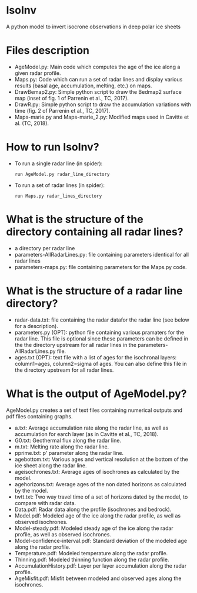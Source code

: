 # IsoInv

A python model to invert isocrone observations in deep polar ice sheets

# Files description

* AgeModel.py: Main code which computes the age of the ice along a given radar profile.
* Maps.py: Code which can run a set of radar lines and display various results (basal age, accumulation, melting, etc.) on maps.
* DrawBemap2.py: Simple python script to draw the Bedmap2 surface map  (inset of fig. 1 of Parrenin et al., TC, 2017).
* DrawR.py: Simple python script to draw the accumulation variations with time (fig. 2 of Parrenin et al., TC, 2017).
* Maps-marie.py and Maps-marie_2.py: Modified maps used in Cavitte et al. (TC, 2018).

# How to run IsoInv?

* To run a single radar line (in spider):

	`run AgeModel.py radar_line_directory`

* To run a set of radar lines (in spider):

	`run Maps.py radar_lines_directory`

# What is the structure of the directory containing all radar lines?

* a directory per radar line
* parameters-AllRadarLines.py: file containing parameters identical for all radar lines
* parameters-maps.py: file containing parameters for the Maps.py code.

# What is the structure of a radar line directory?

* radar-data.txt: file containing the radar datafor the radar line (see below for a description).
* parameters.py (OPT): python file containing various pramaters for the radar line. This file is optional since these parameters can be defined in the the directory upstream for all radar lines in the parameters-AllRadarLines.py file.
* ages.txt (OPT): text file with a list of ages for the isochronal layers: column1=ages, column2=sigma of ages. You can also define this file in the directory upstream for all radar lines.

# What is the output of AgeModel.py?

AgeModel.py creates a set of text files containing numerical outputs and pdf files containing graphs.

* a.txt: Average accumulation rate along the radar line, as well as accumulation for earch layer (as in Cavitte et al., TC, 2018).
* G0.txt: Geothermal flux along the radar line.
* m.txt: Melting rate along the radar line.
* pprime.txt: p' parameter along the radar line.
* agebottom.txt: Various ages and vertical resolution at the bottom of the ice sheet along the radar line.
* ageisochrones.txt: Average ages of isochrones as calculated by the model.
* agehorizons.txt: Average ages of the non dated horizons as calculated by the model.
* twtt.txt: Two way travel time of a set of horizons dated by the model, to compare with radar data.
* Data.pdf: Radar data along the profile (isochrones and bedrock).
* Model.pdf: Modeled age of the ice along the radar profile, as well as observed isochrones.
* Model-steady.pdf: Modeled steady age of the ice along the radar profile, as well as observed isochrones.
* Model-confidence-interval.pdf: Standard deviation of the modeled age along the radar profile.
* Temperature.pdf: Modeled temperature along the radar profile.
* Thinning.pdf: Modeled thinning function along the radar profile.
* AccumulationHistory.pdf: Layer per layer accumulation along the radar profile.
* AgeMisfit.pdf: Misfit between modeled and observed ages along the isochrones.
